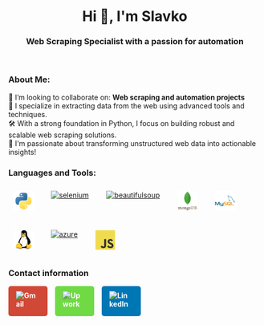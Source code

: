 <h1 align="center">Hi 👋, I'm Slavko</h1>
<h3 align="center">Web Scraping Specialist with a passion for automation</h3>
<br>
<h3 align="left">About Me:</h3>
<p>
  👯 I’m looking to collaborate on: <strong>Web scraping and automation projects</strong><br>
  🚀 I specialize in extracting data from the web using advanced tools and techniques.<br>
  🛠️ With a strong foundation in Python, I focus on building robust and scalable web scraping solutions.<br>
  🌟 I'm passionate about transforming unstructured web data into actionable insights!
</p>
<h3 align="left">Languages and Tools:</h3>
<p align="left" style="display: flex; gap: 15px; flex-wrap: wrap;">
  <a href="https://www.python.org" target="_blank" rel="noreferrer" style="padding: 10px;">
    <img src="https://raw.githubusercontent.com/devicons/devicon/master/icons/python/python-original.svg" alt="python" width="40" height="40"/> 
  </a> 
  <a href="https://www.selenium.dev" target="_blank" rel="noreferrer" style="padding: 10px;">
    <img src="https://raw.githubusercontent.com/detain/svg-logos/780f25886640cef088af994181646db2f6b1a3f8/svg/selenium-logo.svg" alt="selenium" width="40" height="40"/> 
  </a> 
  <a href="https://beautiful-soup-4.readthedocs.io/" target="_blank" rel="noreferrer" style="padding: 10px;">
    <img src="https://www.vectorlogo.zone/logos/python/python-icon.svg" alt="beautifulsoup" width="40" height="40"/> 
  </a> 
  <a href="https://www.mongodb.com/" target="_blank" rel="noreferrer" style="padding: 10px;">
    <img src="https://raw.githubusercontent.com/devicons/devicon/master/icons/mongodb/mongodb-original-wordmark.svg" alt="mongodb" width="40" height="40"/> 
  </a> 
  <a href="https://www.mysql.com/" target="_blank" rel="noreferrer" style="padding: 10px;">
    <img src="https://raw.githubusercontent.com/devicons/devicon/master/icons/mysql/mysql-original-wordmark.svg" alt="mysql" width="40" height="40"/> 
  </a> 
  <a href="https://www.linux.org/" target="_blank" rel="noreferrer" style="padding: 10px;">
    <img src="https://raw.githubusercontent.com/devicons/devicon/master/icons/linux/linux-original.svg" alt="linux" width="40" height="40"/> 
  </a> 
  <a href="https://azure.microsoft.com/en-in/" target="_blank" rel="noreferrer" style="padding: 10px;">
    <img src="https://www.vectorlogo.zone/logos/microsoft_azure/microsoft_azure-icon.svg" alt="azure" width="40" height="40"/> 
  </a> 
  <a href="https://developer.mozilla.org/en-US/docs/Web/JavaScript" target="_blank" rel="noreferrer" style="padding: 10px;">
    <img src="https://raw.githubusercontent.com/devicons/devicon/master/icons/javascript/javascript-original.svg" alt="javascript" width="40" height="40"/> 
  </a>
</p>
<h3>Contact information</h3>
<div style="display: flex; gap: 15px; flex-wrap: wrap; align-items: center;">
  <a href="mailto:tempdrivedude@gmail.com" target="_blank" style="display: inline-flex; align-items: center; text-decoration: none; background-color: #D14836; color: white; padding: 10px 15px; border-radius: 5px; font-size: 14px; font-weight: bold;">
    <img src="https://upload.wikimedia.org/wikipedia/commons/4/4e/Gmail_Icon.png" alt="Gmail" width="40" height="40" style="margin-right: 8px;"/>
  </a>
  <a href="https://www.upwork.com/freelancers/~013c9a2788af27dff1" target="_blank" style="display: inline-flex; align-items: center; text-decoration: none; background-color: #6fda44; color: white; padding: 10px 15px; border-radius: 5px; font-size: 14px; font-weight: bold;">
    <img src="https://www.vectorlogo.zone/logos/upwork/upwork-icon.svg" alt="Upwork" width="40" height="40" style="margin-right: 8px;"/>
  </a>
  <a href="https://www.linkedin.com/in/slavko-mirkovic-633b6a339/" target="_blank" style="display: inline-flex; align-items: center; text-decoration: none; background-color: #0077b5; color: white; padding: 10px 15px; border-radius: 5px; font-size: 14px; font-weight: bold;">
    <img src="https://www.vectorlogo.zone/logos/linkedin/linkedin-icon.svg" alt="LinkedIn" width="40" height="40" style="margin-right: 8px;"/>
  </a>
</div>
